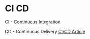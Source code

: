 # CI CD

CI - Continuous Integration

CD - Continuous Delivery
[CI/CD Article](https://github.com/resources/articles/devops/ci-cd)
